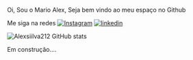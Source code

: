 Oi, Sou o Mario Alex, Seja bem vindo ao meu espaço no Github

Me siga na redes
[![Instagram](https://img.shields.io/badge/Instagram-E4405F?style=for-the-badge&logo=instagram&logoColor=white)](https://instagram.com/alexsiilva21)
[![linkedin](https://img.shields.io/badge/LinkedIn-0077B5?style=for-the-badge&logo=linkedin&logoColor=white)](https://www.linkedin.com/in/mario-alex-nascimento-660205167/)

![Alexsiilva212 GitHub stats](https://github-readme-stats.vercel.app/api?username=Alexsiilva212&show_icons=true&theme=dracula)

Em construção....
